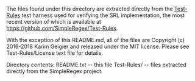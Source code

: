 The files found under this directory are extracted directly from the
[Test-Rules](ttps://github.com/SimpleRegex/Test-Rules.) test harness 
used for verifying the SRL implementation, the most recent version
of which is available at https://github.com/SimpleRegex/Test-Rules.

With the exception of this README.md, all of the files are Copyright (c)
2016-2018 Karim Geigier and released under the MIT license. Please see
Test-Rules/License text file for details.

Directory contents:
README.txt  -- this file
Test-Rules/ -- files extracted directly from the SimpleRegex project.